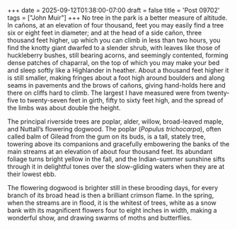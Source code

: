 +++
date = 2025-09-12T01:38:00-07:00
draft = false
title = 'Post 09702'
tags = ["John Muir"]
+++
No tree in the park is a better measure of altitude. In cañons, at an elevation of four thousand, feet you may easily find a tree six or eight feet in diameter; and at the head of a side cañon, three thousand feet higher, up which you can climb in less than two hours, you find the knotty giant dwarfed to a slender shrub, with leaves like those of huckleberry bushes, still bearing acorns, and seemingly contented, forming dense patches of chaparral, on the top of which you may make your bed and sleep softly like a Highlander in heather. About a thousand feet higher it is still smaller, making fringes about a foot high around boulders and along seams in pavements and the brows of cañons, giving hand-holds here and there on cliffs hard to climb. The largest I have measured were from twenty-five to twenty-seven feet in girth, fifty to sixty feet high, and the spread of the limbs was about double the height.

The principal riverside trees are poplar, alder, willow, broad-leaved maple, and Nuttall’s flowering dogwood. The poplar (_Populus trichocarpa_), often called balm of Gilead from the gum on its buds, is a tall, stately tree, towering above its companions and gracefully embowering the banks of the main streams at an elevation of about four thousand feet. Its abundant foliage turns bright yellow in the fall, and the Indian-summer sunshine sifts through it in delightful tones over the slow-gliding waters when they are at their lowest ebb.

The flowering dogwood is brighter still in these brooding days, for every branch of its broad head is then a brilliant crimson flame. In the spring, when the streams are in flood, it is the whitest of trees, white as a snow bank with its magnificent flowers four to eight inches in width, making a wonderful show, and drawing swarms of moths and butterflies.
